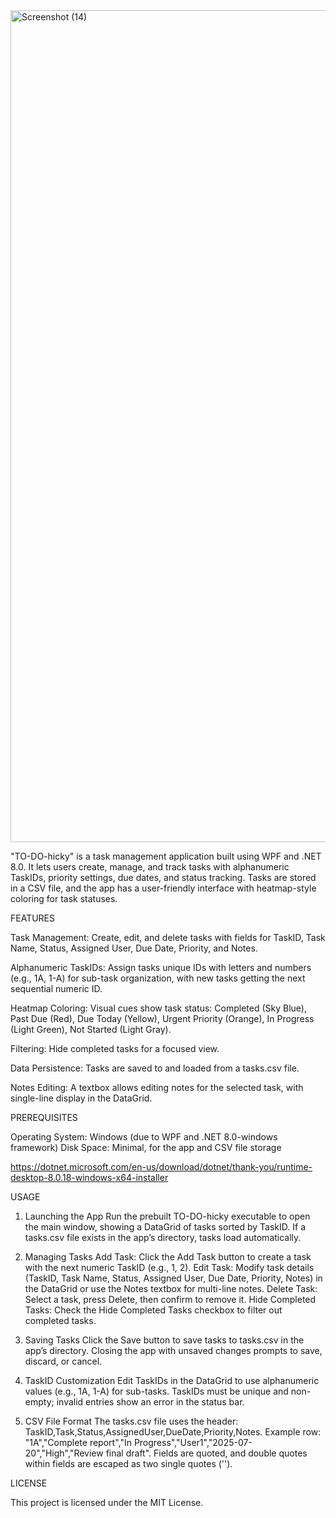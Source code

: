 <img width="1886" height="1331" alt="Screenshot (14)" src="https://github.com/user-attachments/assets/4945d074-54ba-4c6c-b724-f9199aafcdef" />

"TO-DO-hicky" is a task management application built using WPF and .NET 8.0. It lets users create, manage, and track tasks with alphanumeric TaskIDs, priority settings, due dates, and status tracking. Tasks are stored in a CSV file, and the app has a user-friendly interface with heatmap-style coloring for task statuses.

FEATURES

Task Management: Create, edit, and delete tasks with fields for TaskID, Task Name, Status, Assigned User, Due Date, Priority, and Notes.

Alphanumeric TaskIDs: Assign tasks unique IDs with letters and numbers (e.g., 1A, 1-A) for sub-task organization, with new tasks getting the next sequential numeric ID.

Heatmap Coloring: Visual cues show task status: Completed (Sky Blue), Past Due (Red), Due Today (Yellow), Urgent Priority (Orange), In Progress (Light Green), Not Started (Light Gray).

Filtering: Hide completed tasks for a focused view.

Data Persistence: Tasks are saved to and loaded from a tasks.csv file.

Notes Editing: A textbox allows editing notes for the selected task, with single-line display in the DataGrid.


PREREQUISITES

Operating System: Windows (due to WPF and .NET 8.0-windows framework)
Disk Space: Minimal, for the app and CSV file storage

https://dotnet.microsoft.com/en-us/download/dotnet/thank-you/runtime-desktop-8.0.18-windows-x64-installer

USAGE

1. Launching the App
Run the prebuilt TO-DO-hicky executable to open the main window, showing a DataGrid of tasks sorted by TaskID. If a tasks.csv file exists in the app’s directory, tasks load automatically.

2. Managing Tasks
Add Task: Click the Add Task button to create a task with the next numeric TaskID (e.g., 1, 2).
Edit Task: Modify task details (TaskID, Task Name, Status, Assigned User, Due Date, Priority, Notes) in the DataGrid or use the Notes textbox for multi-line notes.
Delete Task: Select a task, press Delete, then confirm to remove it.
Hide Completed Tasks: Check the Hide Completed Tasks checkbox to filter out completed tasks.

3. Saving Tasks
Click the Save button to save tasks to tasks.csv in the app’s directory. Closing the app with unsaved changes prompts to save, discard, or cancel.

4. TaskID Customization
Edit TaskIDs in the DataGrid to use alphanumeric values (e.g., 1A, 1-A) for sub-tasks. TaskIDs must be unique and non-empty; invalid entries show an error in the status bar.

5. CSV File Format
The tasks.csv file uses the header: TaskID,Task,Status,AssignedUser,DueDate,Priority,Notes.
Example row: "1A","Complete report","In Progress","User1","2025-07-20","High","Review final draft".
Fields are quoted, and double quotes within fields are escaped as two single quotes ('').

LICENSE

This project is licensed under the MIT License.
